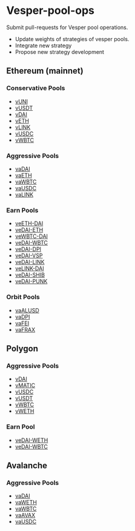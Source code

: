 # Vesper-pool-ops
Submit pull-requests for Vesper pool operations.
- Update weights of strategies of vesper pools.
- Integrate new strategy
- Propose new strategy development

## Ethereum (mainnet)

### Conservative Pools
- [vUNI](./mainnet/vUNI.md)
- [vUSDT](./mainnet/vUSDT.md)
- [vDAI](./mainnet/vDAI.md)
- [vETH](./mainnet/vETH.md)
- [vLINK](./mainnet/vLINK.md)
- [vUSDC](./mainnet/vUSDC.md)
- [vWBTC](./mainnet/vWBTC.md)

### Aggressive Pools
- [vaDAI](./mainnet/vaDAI.md)
- [vaETH](./mainnet/vaETH.md)
- [vaWBTC](./mainnet/vaWBTC.md)
- [vaUSDC](./mainnet/vaUSDC.md)
- [vaLINK](./mainnet/vaLINK.md)

### Earn Pools
- [veETH-DAI](./mainnet/veETH-DAI.md)
- [veDAI-ETH](./mainnet/veDAI-ETH.md)
- [veWBTC-DAI](./mainnet/veWBTC-DAI.md)
- [veDAI-WBTC](./mainnet/veDAI-WBTC.md)
- [veDAI-DPI](./mainnet/veDAI-DPI.md)
- [veDAI-VSP](./mainnet/veDAI-VSP.md)
- [veDAI-LINK](./mainnet/veDAI-LINK.md)
- [veLINK-DAI](./mainnet/veLINK-DAI.md)
- [veDAI-SHIB](./mainnet/veDAI-SHIB.md)
- [veDAI-PUNK](./mainnet/veDAI-PUNK.md)

### Orbit Pools
- [vaALUSD](./mainnet/vaALUSD.md)
- [vaDPI](./mainnet/vaDPI.md)
- [vaFEI](./mainnet/vaFEI.md)
- [vaFRAX](./mainnet/vaFRAX.md)

## Polygon

### Aggressive Pools
- [vDAI](./polygon/vDAI.md)
- [vMATIC](./polygon/vMATIC.md)
- [vUSDC](./polygon/vUSDC.md)
- [vUSDT](./polygon/vUSDT.md)
- [vWBTC](./polygon/vWBTC.md)
- [vWETH](./polygon/vWETH.md)

### Earn Pool
- [veDAI-WETH](./polygon/veDAI-WETH.md)
- [veDAI-WBTC](./polygon/veDAI-WBTC.md)

## Avalanche

### Aggressive Pools
- [vaDAI](./avalanche/vaDAI.md)
- [vaWETH](./avalanche/vaWETH.md)
- [vaWBTC]()
- [vaAVAX](./avalanche/vaAVAX.md)
- [vaUSDC]()
